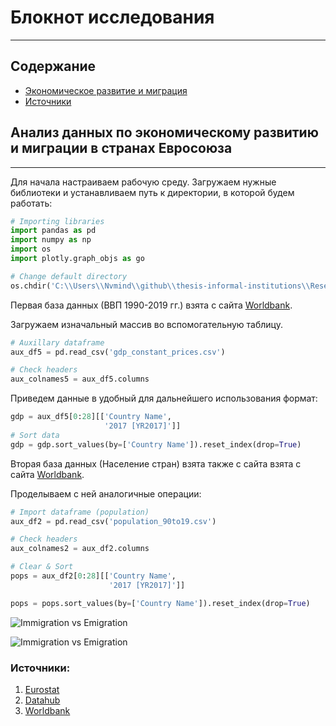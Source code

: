 # Блокнот исследования

---

## Содержание
- [Экономическое развитие и миграция](#Анализ-данных-по-экономическому-развитию-и-миграции-в-странах-Евросоюза)
- [Источники](#источники)

## Анализ данных по экономическому развитию и миграции в странах Евросоюза

---
Для начала настраиваем рабочую среду.
Загружаем нужные библиотеки и устанавливаем путь к директории, в которой будем работать:

```py
# Importing libraries
import pandas as pd
import numpy as np
import os
import plotly.graph_objs as go

# Change default directory
os.chdir('C:\\Users\\Nvmind\\github\\thesis-informal-institutions\\Research\\Datasets')

```

Первая база данных (ВВП 1990-2019 гг.) взята с сайта [Worldbank](https://data.worldbank.org/indicator/NY.GDP.MKTP.KD?end=2018&start=2000).

Загружаем изначальный массив во вспомогательную таблицу.

```py
# Auxillary dataframe
aux_df5 = pd.read_csv('gdp_constant_prices.csv')

# Check headers
aux_colnames5 = aux_df5.columns

```

Приведем данные в удобный для дальнейшего использования формат:
```py
gdp = aux_df5[0:28][['Country Name',
                     '2017 [YR2017]']]
# Sort data
gdp = gdp.sort_values(by=['Country Name']).reset_index(drop=True)

```
Вторая база данных (Население стран) взята также с сайта взята с сайта [Worldbank](https://data.worldbank.org/indicator/SP.POP.TOTL).

Проделываем с ней аналогичные операции:
```py
# Import dataframe (population)
aux_df2 = pd.read_csv('population_90to19.csv')

# Check headers
aux_colnames2 = aux_df2.columns

# Clear & Sort
pops = aux_df2[0:28][['Country Name',
                      '2017 [YR2017]']]

pops = pops.sort_values(by=['Country Name']).reset_index(drop=True)

```
![Immigration vs Emigration](http://127.0.0.1:57172/)

![Immigration vs Emigration](C:\Users\Nvmind\github\thesis-informal-institutions\Research\Graphics\ImmieEmi)

### Источники:
1. [Eurostat](https://ec.europa.eu/eurostat/data/database)
2. [Datahub](https://datahub.io/)
3. [Worldbank](https://data.worldbank.org/)
